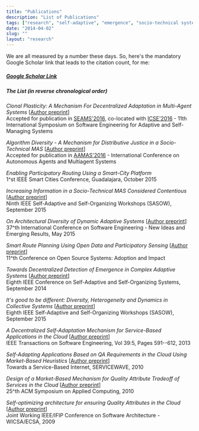 ```yaml
---
title: "Publications"
description: "List of Publications"
tags: ["research", "self-adaptive", "emergence", "socio-technical systems","feedback loops"]
date: "2014-04-02"
slug: ""
layout: "research"
---
```

We are all measured by a number these days.<!--more--> So, here's the mandatory Google Scholar link that leads to the citation count, for me:


##### [Google Scholar Link](https://scholar.google.com/citations?user=TeqJsjcAAAA)


##### The List (in reverse chronological order)


*Clonal Plasticity: A Mechanism For Decentralized Adaptation in Multi-Agent Systems* \[[Author preprint](/pubs/ClonalPlasticity.pdf)\]  
Accepted for publication in [SEAMS'2016](http://seams2016.jgreen.de/), co-located with [ICSE'2016](http://2016.icse.cs.txstate.edu/) - 11th International Symposium on Software Engineering for Adaptive and Self-Managing Systems  

*Algorithm Diversity - A Mechanism for Distributive Justice in a Socio-Technical MAS* \[[Author preprint](/pubs/aamas2016.pdf)\]    
Accepted for publication in [AAMAS'2016](http://sis.smu.edu.sg/aamas2016) - International Conference on Autonomous Agents and Multiagent Systems  

*Enabling Participatory Routing Using a Smart-City Platform*  
1^st IEEE Smart Cities Conference, Guadalajara, October 2015  

*Increasing Information in a Socio-Technical MAS Considered Contentious*  \[[Author preprint](/pubs/sasow-15.pdf)\]   
Ninth IEEE Self-Adaptive and Self-Organizing Workshops (SASOW), September 2015  

*On Architectural Diversity of Dynamic Adaptive Systems*  \[[Author preprint](/pubs/icse-nier-2015.pdf)\]   
37^th International Conference on Software Engineering - New Ideas and Emerging Results, May 2015  

*Smart Route Planning Using Open Data and Participatory Sensing*  \[[Author preprint](/pubs/SmartRoutePlanning.pdf)\]   
11^th Conference on Open Source Systems: Adoption and Impact  

*Towards Decentralized Detection of Emergence in Complex Adaptive Systems* \[[Author preprint](/pubs/Saso-Emergence.pdf)\]     
Eighth IEEE Conference on Self-Adaptive and Self-Organizing Systems, September 2014  

*It's good to be different: Diversity, Heterogeneity and Dynamics in Collective Systems*  \[[Author preprint](/pubs/sasow-14.pdf)\]   
Eighth IEEE Self-Adaptive and Self-Organizing Workshops (SASOW), September 2015  

*A Decentralized Self-Adaptation Mechanism for Service-Based Applications in the Cloud*  \[[Author preprint](/pubs/TSE-2013.pdf)\]   
IEEE Transactions on Software Engineering, Vol 39:5, Pages 591--612, 2013  

*Self-Adapting Applications Based on QA Requirements in the Cloud Using Market-Based Heuristics*  \[[Author preprint](/pubs/servicewave-2010.pdf)\]   
Towards a Service-Based Internet, SERVICEWAVE, 2010  

*Design of a Market-Based Mechanism for Quality Attribute Tradeoff of Services in the Cloud* \[[Author preprint](/pubs/SAC-preprint.pdf)\]  
25^th ACM Symposium on Applied Computing, 2010  

*Self-optimizing architecture for ensuring Quality Attributes in the Cloud*  \[[Author preprint](/pubs/wicsa-ecsa-2009.pdf)\]   
Joint Working IEEE/IFIP Conference on Software Architecture - WICSA/ECSA, 2009




